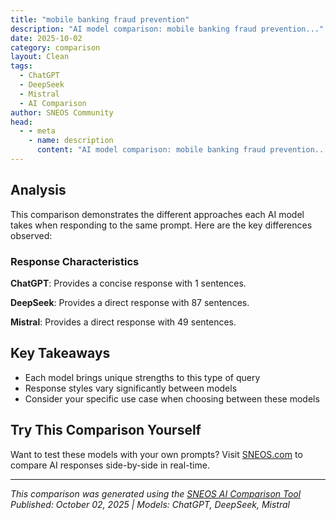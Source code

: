 ```yaml
---
title: "mobile banking fraud prevention"
description: "AI model comparison: mobile banking fraud prevention..."
date: 2025-10-02
category: comparison
layout: Clean
tags:
  - ChatGPT
  - DeepSeek
  - Mistral
  - AI Comparison
author: SNEOS Community
head:
  - - meta
    - name: description
      content: "AI model comparison: mobile banking fraud prevention..."
---
```


<ChatComparison
  title="mobile banking fraud prevention"
  prompt="mobile banking fraud prevention"
  :responses='{"ChatGPT": "Mobile banking fraud prevention is crucial, as mobile banking users are often targeted by cybercriminals. Here are several strategies and best practices for preventing fraud in mobile banking:\n\n### 1. **Strong Authentication Methods**\n - **Two-Factor Authentication (2FA)**: Encourage customers to enable 2FA, requiring a second piece of information beyond just the password.\n - **Biometric Authentication**: Utilize fingerprint, facial recognition, or voice recognition as secure options for user verification.\n\n### 2. **Secure Application Development**\n - Ensure the mobile banking app is developed following best security practices, including regular updates and patches.\n - Conduct regular security audits and vulnerability assessments of the app.\n\n### 3. **User Education**\n - Educate users about common scams, phishing attempts, and the importance of using strong, unique passwords.\n - Inform users not to share sensitive information and to be wary of unsolicited communications.\n\n### 4. **Monitoring and Alerts**\n - Implement real-time transaction monitoring to detect unusual activities or transactions.\n - Send immediate alerts for transactions, changes in account details, or login attempts from new devices.\n\n### 5. **Secure Connections**\n - Promote the use of a secure private network (VPN) for banking transactions, especially when using public Wi-Fi.\n - Encourage users to avoid public Wi-Fi for banking activities due to the risks of interception.\n\n### 6. **Regular Software Updates**\n - Encourage users to regularly update their mobile operating system and banking app to keep security features current.\n - Use the latest encryption and security protocols within your app.\n\n### 7. **Device Security**\n - Advise users to install security software on their devices and keep it updated.\n - Encourage them to enable remote wipe capabilities in case their device is lost or stolen.\n\n### 8. **Privacy Protection**\n - Ensure the application doesn’t request excessive permissions that could compromise user privacy.\n - Implement data encryption for sensitive information both in transit and at rest.\n\n### 9. **Suspicious Activity Reporting**\n - Provide a straightforward method for users to report suspicious activities and possible fraud incidents.\n - Actively follow up on reported issues to remedy potential vulnerabilities.\n\n### 10. **User Access Controls**\n - Implement role-based access controls within the application to restrict features based on user roles.\n - Set limits on transactions, especially for new accounts or for particular transactions that seem out of the ordinary.\n\n### 11. **Secure Login Features**\n - Use features like timeout sessions and automatic logouts after periods of inactivity.\n - Consider implementing security questions or captcha to prevent automated bots from accessing accounts.\n\nBy incorporating these strategies, both banks and users can effectively mitigate the risks associated with mobile banking fraud. Continuous education and adaptation to new threats are essential in maintaining secure mobile banking practices.", "DeepSeek": "Of course. Mobile banking fraud prevention is a shared responsibility between you (the user) and your bank. Here\u2019s a comprehensive guide covering what you should do, what your bank does, and what to do if you\u0027re a victim.\n\n### Part 1: Your Responsibility - Best Practices for Safe Mobile Banking\n\nThis is the most critical part, as you are the first line of defense.\n\n#### **A. Secure Your Device \u0026 Access**\n\n1. **Use Strong, Unique Passwords \u0026 a Password Manager:**\n * Don\u0027t use the same password for your bank that you use for other sites.\n * Use a long, complex password with a mix of letters, numbers, and symbols.\n * A password manager (like Bitwarden, 1Password) can create and store these for you.\n\n2. **Enable Biometric Login:** Always use fingerprint or facial recognition (Touch ID/Face ID) if your bank offers it. This is more secure than a simple PIN or password.\n\n3. **Keep Your Phone and Apps Updated:**\n * **Phone OS:** Regularly install the latest iOS or Android updates. They often contain critical security patches.\n * **Banking App:** Enable auto-updates for your banking app to ensure you have the latest security features.\n\n4. **Install a Reputable Security App:** Use a well-known mobile security app that can scan for malware and warn you about malicious websites.\n\n5. **Lock Your Phone:** Always use a strong PIN, pattern, or biometric lock on your phone itself.\n\n#### **B. Be Smart About Connectivity \u0026 Behavior**\n\n1. **Avoid Public Wi-Fi for Banking:** Never access your bank account on public Wi-Fi (airports, cafes). Use your mobile data plan or a trusted, password-protected home network. If you must use public Wi-Fi, use a **VPN (Virtual Private Network)** to encrypt your connection.\n\n2. **Beware of Phishing and Smishing:**\n * **Phishing (Email):** Don\u0027t click on links in unsolicited emails claiming to be from your bank. Banks will never ask for your full password, PIN, or one-time codes via email.\n * **Smishing (SMS):** Be extremely wary of text messages with links asking you to \u0022verify your account\u0022 or \u0022claim a refund.\u0022 These are scams. If in doubt, call your bank using the number on the back of your card.\n\n3. **Download Apps Only from Official Stores:** Only download your bank\u0027s app from the official Apple App Store or Google Play Store. Third-party sites can host fake, malicious apps.\n\n4. **Log Out After Every Session:** Don\u0027t just close the app; actively tap the \u0022Log Out\u0022 button.\n\n5. **Enable Real-Time Alerts:** Set up push notifications or text alerts for every transaction (debits, credits, transfers). This allows you to spot fraud instantly.\n\n#### **C. Protect Your Personal Information**\n\n1. **Never Share Login Details or 2FA Codes:** Your bank will **never** call, email, or text you to ask for your password, PIN, or one-time passcode. Anyone who asks for this is a fraudster.\n2. **Be Cautious on Social Media:** Avoid oversharing personal details like your birthday, pet\u0027s name, or mother\u0027s maiden name, as these can be security question answers.\n\n---\n\n### Part 2: What Your Bank Does to Protect You\n\nBanks invest heavily in security behind the scenes. You might not see it, but it\u0027s always working.\n\n1. **Multi-Factor Authentication (MFA/2FA):** This requires more than one piece of evidence to log in (e.g., your password \u002B a code sent via SMS or generated by an app). This makes it much harder for thieves to gain access.\n2. **Encryption:** Banks use strong encryption (like TLS) to scramble data sent between your phone and their servers, making it unreadable if intercepted.\n3. **Advanced Fraud Monitoring Systems:** Banks use AI and machine learning to analyze your spending patterns in real-time. If a transaction seems unusual for you (e.g., a large purchase in a foreign country), the system may flag it and block it until you confirm it\u0027s legitimate.\n4. **Device Recognition:** The bank\u0027s system recognizes the devices you typically use to log in. A login from a new, unrecognized device may trigger additional security checks.\n5. **Secure App Design:** Banking apps are built with security in mind, often running in secure \u0022sandboxes\u0022 on your phone to isolate them from other, potentially malicious, apps.\n\n---\n\n### Part 3: What to Do If You Suspect Fraud\n\nAct immediately. Time is of the essence.\n\n1. **Contact Your Bank Immediately:** Call the fraud department number on the back of your card or their website. The sooner you report it, the sooner they can freeze your account and stop further transactions.\n2. **Change Your Passwords:** Change your online banking password and PIN immediately from a secure device.\n3. **Report to Authorities:** File a report with your local police and, if applicable, a report with national agencies (like the FTC in the US).\n4. **Check Your Credit Report:** If personal information was compromised, check your credit report for any accounts you didn\u0027t open. Consider placing a **fraud alert** or a **credit freeze** on your files.\n\n---\n\n### Quick-Check Summary: Do\u0027s and Don\u0027ts\n\n| DO \u2705 | DON\u0027T \u274C |\n| :--- | :--- |\n| **DO** use a strong, unique password and biometrics. | **DON\u0027T** use public Wi-Fi for banking without a VPN. |\n| **DO** enable real-time transaction alerts. | **DON\u0027T** click links in suspicious texts or emails. |\n| **DO** keep your phone and apps updated. | **DON\u0027T** download banking apps from third-party stores. |\n| **DO** log out of the app after each session. | **DON\u0027T** ever share your password, PIN, or 2FA codes. |\n| **DO** call your bank directly if you\u0027re suspicious. | **DON\u0027T** jailbreak or root your phone, as it disables security features. |\n\nBy following these steps, you significantly reduce your risk and become a powerful partner with your bank in the fight against fraud.", "Mistral": "Mobile banking fraud prevention is crucial for protecting users\u0027 financial information and ensuring secure transactions. Here are some strategies and best practices for preventing mobile banking fraud:\n\n### 1. **Multi-Factor Authentication (MFA)**\n - **Biometrics**: Use fingerprint scanners, facial recognition, or voice recognition.\n - **One-Time Passwords (OTPs)**: Send OTPs via SMS or email for additional verification.\n - **Push Notifications**: Use push notifications for real-time authentication.\n\n### 2. **Encryption**\n - **Data Encryption**: Ensure all data transmitted between the mobile app and the server is encrypted.\n - **Storage Encryption**: Encrypt sensitive data stored on the device.\n\n### 3. **Secure Coding Practices**\n - **Code Obfuscation**: Make it difficult for attackers to reverse-engineer the app.\n - **Regular Updates**: Keep the app updated with the latest security patches.\n - **Code Reviews**: Conduct regular code reviews to identify and fix vulnerabilities.\n\n### 4. **User Education**\n - **Awareness Campaigns**: Educate users about common fraud tactics and how to avoid them.\n - **Phishing Alerts**: Warn users about phishing attempts and how to recognize them.\n - **Strong Passwords**: Encourage users to create strong, unique passwords.\n\n### 5. **Fraud Detection Systems**\n - **Behavioral Analytics**: Monitor user behavior for unusual patterns that may indicate fraud.\n - **Transaction Monitoring**: Use machine learning algorithms to detect suspicious transactions.\n - **Real-Time Alerts**: Send real-time alerts to users for any unusual activity.\n\n### 6. **Device Security**\n - **Jailbreak/Root Detection**: Ensure the app does not run on jailbroken or rooted devices.\n - **Device Fingerprinting**: Use device fingerprinting to identify and block suspicious devices.\n - **Remote Wipe**: Allow users to remotely wipe data from lost or stolen devices.\n\n### 7. **Regulatory Compliance**\n - **GDPR**: Ensure compliance with data protection regulations like GDPR.\n - **PCI-DSS**: Comply with Payment Card Industry Data Security Standards.\n - **Local Regulations**: Adhere to local financial regulations and guidelines.\n\n### 8. **Incident Response Plan**\n - **Detection**: Implement systems to detect fraudulent activities quickly.\n - **Response**: Have a clear plan for responding to incidents, including communication with users.\n - **Recovery**: Ensure there are mechanisms in place to recover from fraud incidents.\n\n### 9. **Third-Party Integrations**\n - **Vetting**: Thoroughly vet any third-party services or APIs integrated with the app.\n - **Secure APIs**: Ensure all third-party APIs are secure and comply with industry standards.\n\n### 10. **Regular Audits and Penetration Testing**\n - **Security Audits**: Conduct regular security audits to identify vulnerabilities.\n - **Penetration Testing**: Perform penetration testing to simulate real-world attacks and identify weaknesses.\n\n### 11. **User Feedback and Reporting**\n - **Feedback Mechanism**: Provide a mechanism for users to report suspicious activities.\n - **Customer Support**: Offer robust customer support to assist users with security concerns.\n\n### 12. **Tokenization**\n - **Payment Tokenization**: Use tokenization to replace sensitive payment information with unique tokens.\n\n### 13. **Geolocation**\n - **Location-Based Security**: Use geolocation to detect and block transactions from unusual locations.\n\n### 14. **Session Management**\n - **Session Timeouts**: Implement session timeouts to log users out after a period of inactivity.\n - **Session Tokens**: Use secure session tokens to manage user sessions.\n\nBy implementing these strategies, mobile banking apps can significantly reduce the risk of fraud and ensure a secure environment for users."}' 
  published-date="09:41"
/>

## Analysis

This comparison demonstrates the different approaches each AI model takes when responding to the same prompt. Here are the key differences observed:

### Response Characteristics

**ChatGPT**: Provides a concise response with 1 sentences. 

**DeepSeek**: Provides a direct response with 87 sentences. 

**Mistral**: Provides a direct response with 49 sentences. 

## Key Takeaways

- Each model brings unique strengths to this type of query
- Response styles vary significantly between models
- Consider your specific use case when choosing between these models

## Try This Comparison Yourself

Want to test these models with your own prompts? Visit [SNEOS.com](https://sneos.com) to compare AI responses side-by-side in real-time.

---

*This comparison was generated using the [SNEOS AI Comparison Tool](https://sneos.com)*
*Published: October 02, 2025 | Models: ChatGPT, DeepSeek, Mistral*
